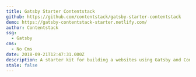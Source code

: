 ```yaml
---
title: Gatsby Starter Contentstack
github: https://github.com/contentstack/gatsby-starter-contentstack
demo: https://gatsby-contentstack-starter.netlify.com/
author: Contentstack
ssg:
  - Gatsby
cms:
  - No Cms
date: 2018-09-21T12:47:31.000Z
description: A starter kit for building a websites using Gatsby and Contentstack
stale: false
---
```

